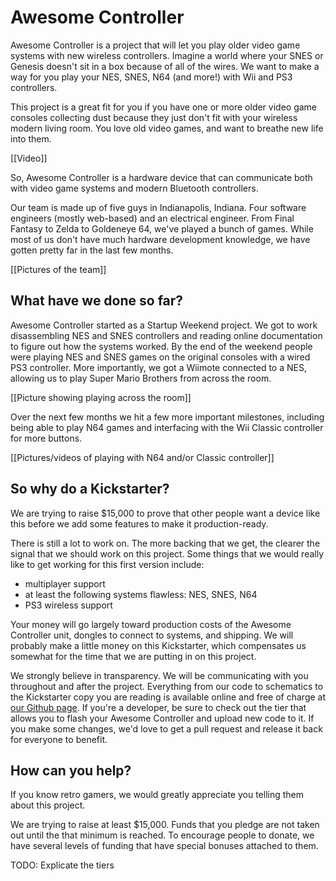 # Awesome Controller

Awesome Controller is a project that will let you play older video game systems with new wireless controllers. Imagine a world where your SNES or Genesis doesn't sit in a box because of all of the wires. We want to make a way for you play your NES, SNES, N64 (and more!) with Wii and PS3 controllers.

This project is a great fit for you if you have one or more older video game consoles collecting dust because they just don't fit with your wireless modern living room. You love old video games, and want to breathe new life into them.

[[Video]]

So, Awesome Controller is a hardware device that can communicate both with video game systems and modern Bluetooth controllers.

Our team is made up of five guys in Indianapolis, Indiana. Four software engineers (mostly web-based) and an electrical engineer. From Final Fantasy to Zelda to Goldeneye 64, we've played a bunch of games. While most of us don't have much hardware development knowledge, we have gotten pretty far in the last few months.

[[Pictures of the team]]

## What have we done so far?

Awesome Controller started as a Startup Weekend project. We got to work disassembling NES and SNES controllers and reading online documentation to figure out how the systems worked. By the end of the weekend people were playing NES and SNES games on the original consoles with a wired PS3 controller. More importantly, we got a Wiimote connected to a NES, allowing us to play Super Mario Brothers from across the room.

[[Picture showing playing across the room]]

Over the next few months we hit a few more important milestones, including being able to play N64 games and interfacing with the Wii Classic controller for more buttons.

[[Pictures/videos of playing with N64 and/or Classic controller]]

## So why do a Kickstarter?

We are trying to raise $15,000 to prove that other people want a device like this before we add some features to make it production-ready.

There is still a lot to work on. The more backing that we get, the clearer the signal that we should work on this project. Some things that we would really like to get working for this first version include:

   - multiplayer support
   - at least the following systems flawless: NES, SNES, N64
   - PS3 wireless support

Your money will go largely toward production costs of the Awesome Controller unit, dongles to connect to systems, and shipping. We will probably make a little money on this Kickstarter, which compensates us somewhat for the time that we are putting in on this project.

We strongly believe in transparency. We will be communicating with you throughout and after the project. Everything from our code to schematics to the Kickstarter copy you are reading is available online and free of charge at [our Github page](https://github.com/awesomecontroller). If you're a developer, be sure to check out the tier that allows you to flash your Awesome Controller and upload new code to it. If you make some changes, we'd love to get a pull request and release it back for everyone to benefit.

## How can you help?

If you know retro gamers, we would greatly appreciate you telling them about this project.

We are trying to raise at least $15,000. Funds that you pledge are not taken out until the that minimum is reached. To encourage people to donate, we have several levels of funding that have special bonuses attached to them.

TODO: Explicate the tiers
